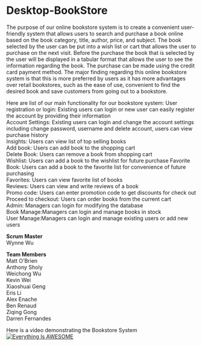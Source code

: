 # Desktop-BookStore

The purpose of our online bookstore system is to create a convenient user-friendly system that allows users to search and purchase a book online based on the book category, title, author, price, and subject. The book selected by the user can be put into a wish list or cart that allows the user to purchase on the next visit. Before the purchase the book that is selected by the user will be displayed in a tabular format that allows the user to see the information regarding the book. The purchase can be made using the credit card payment method. The major finding regarding this online bookstore system is that this is more preferred by users as it has more advantages over retail bookstores, such as the ease of use, convenient to find the desired book and save customers from going out to a bookstore.


Here are list of our main functionality for our bookstore system: 
User registration or login: Existing users can login or new user can easily register the account by providing their information                       
Account Settings: Existing users can login and change the account settings including change password, username and delete account, users can view purchase history                
Insights: Users can view list of top selling books            
Add book: Users can add book to the shopping cart                   
Delete Book: Users can remove a book from shopping cart                   
Wishlist:  Users can add a book to the wishlist for future purchase 
Favorite Book: Users can add a book to the favorite list for convenience of future purchasing                         
Favorites: Users can view favorite list of books                      
Reviews: Users can view and write reviews of a book                             
Promo code: Users can enter promotion code to get discounts for check out                     
Proceed to checkout: Users can order books from the current cart                          
Admin: Managers can login for modifying the database                                
Book Manage:Managers can login and manage books in stock                                            
User Manage:Managers can login and manage existing users or add new users                       


**Scrum Master**       
Wynne Wu            

**Team Members**        
Matt O’Brien      
Anthony Sholy     
Weichong Wu       
Kevin Wei       
Xiaoshuai Geng      
Eris Li           
Alex Enache         
Ben Renaud        
Ziqing Gong       
Darren Fernandes      

Here is a video demonstrating the Bookstore System        
[![Everything Is AWESOME](https://imgur.com/B49zNxo.png)](https://www.youtube.com/watch?v=-dGXkLvUpZQ "Everything Is AWESOME")

